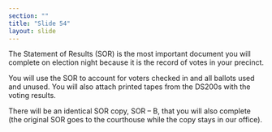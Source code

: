 ```yaml
---
section: ""
title: "Slide 54"
layout: slide
---
```


The Statement of Results (SOR) is the most important document you will complete on election night because it is the record of votes in your precinct.

You will use the SOR to account for voters checked in and all ballots used and unused. You will also attach printed tapes from the DS200s with the voting results.

There will be an identical SOR copy, SOR – B, that you will also complete (the original SOR goes to the courthouse while the copy stays in our office).

